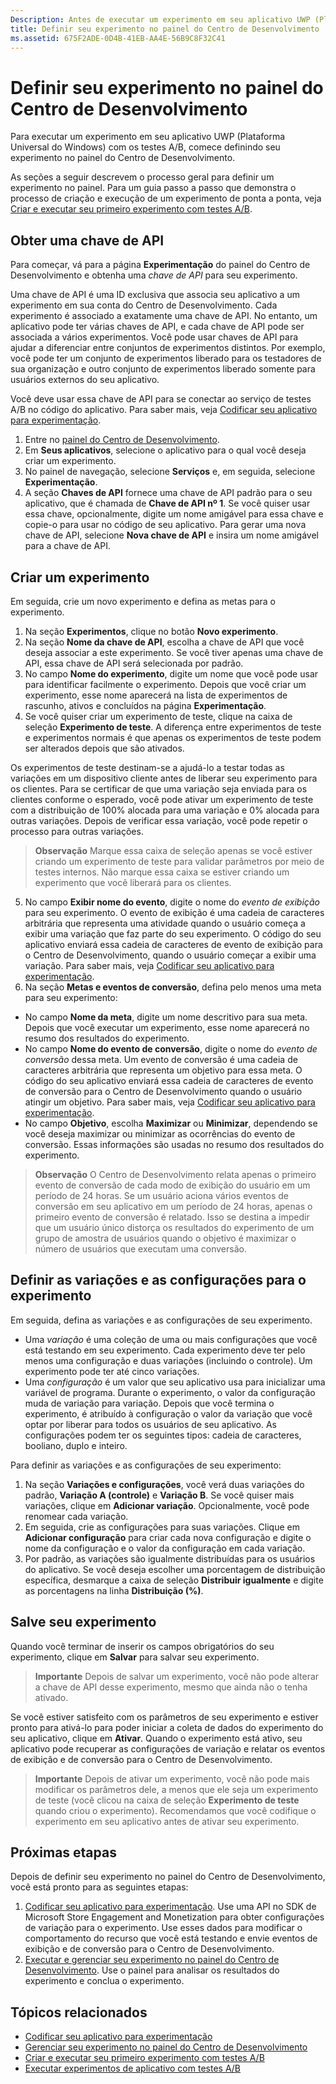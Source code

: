 ```yaml
---
Description: Antes de executar um experimento em seu aplicativo UWP (Plataforma Universal do Windows) com os testes A/B, você deve definir seu experimento no painel do Centro de Desenvolvimento.
title: Definir seu experimento no painel do Centro de Desenvolvimento
ms.assetid: 675F2ADE-0D4B-41EB-AA4E-56B9C8F32C41
---
```


# Definir seu experimento no painel do Centro de Desenvolvimento

Para executar um experimento em seu aplicativo UWP (Plataforma Universal do Windows) com os testes A/B, comece definindo seu experimento no painel do Centro de Desenvolvimento.

As seções a seguir descrevem o processo geral para definir um experimento no painel. Para um guia passo a passo que demonstra o processo de criação e execução de um experimento de ponta a ponta, veja [Criar e executar seu primeiro experimento com testes A/B](create-and-run-your-first-experiment-with-a-b-testing.md).

## Obter uma chave de API

Para começar, vá para a página **Experimentação** do painel do Centro de Desenvolvimento e obtenha uma *chave de API* para seu experimento.

Uma chave de API é uma ID exclusiva que associa seu aplicativo a um experimento em sua conta do Centro de Desenvolvimento. Cada experimento é associado a exatamente uma chave de API. No entanto, um aplicativo pode ter várias chaves de API, e cada chave de API pode ser associada a vários experimentos. Você pode usar chaves de API para ajudar a diferenciar entre conjuntos de experimentos distintos. Por exemplo, você pode ter um conjunto de experimentos liberado para os testadores de sua organização e outro conjunto de experimentos liberado somente para usuários externos do seu aplicativo.

Você deve usar essa chave de API para se conectar ao serviço de testes A/B no código do aplicativo. Para saber mais, veja [Codificar seu aplicativo para experimentação](code-your-experiment-in-your-app.md).

1. Entre no [painel do Centro de Desenvolvimento](https://dev.windows.com/overview).
2. Em **Seus aplicativos**, selecione o aplicativo para o qual você deseja criar um experimento.
3. No painel de navegação, selecione **Serviços** e, em seguida, selecione **Experimentação**.
4. A seção **Chaves de API** fornece uma chave de API padrão para o seu aplicativo, que é chamada de **Chave de API nº 1**. Se você quiser usar essa chave, opcionalmente, digite um nome amigável para essa chave e copie-o para usar no código de seu aplicativo. Para gerar uma nova chave de API, selecione **Nova chave de API** e insira um nome amigável para a chave de API.

## Criar um experimento

Em seguida, crie um novo experimento e defina as metas para o experimento.

1. Na seção **Experimentos**, clique no botão **Novo experimento**.
2. Na seção **Nome da chave de API**, escolha a chave de API que você deseja associar a este experimento. Se você tiver apenas uma chave de API, essa chave de API será selecionada por padrão.
3. No campo **Nome do experimento**, digite um nome que você pode usar para identificar facilmente o experimento. Depois que você criar um experimento, esse nome aparecerá na lista de experimentos de rascunho, ativos e concluídos na página **Experimentação**.
4. Se você quiser criar um experimento de teste, clique na caixa de seleção **Experimento de teste**. A diferença entre experimentos de teste e experimentos normais é que apenas os experimentos de teste podem ser alterados depois que são ativados.

  Os experimentos de teste destinam-se a ajudá-lo a testar todas as variações em um dispositivo cliente antes de liberar seu experimento para os clientes. Para se certificar de que uma variação seja enviada para os clientes conforme o esperado, você pode ativar um experimento de teste com a distribuição de 100% alocada para uma variação e 0% alocada para outras variações. Depois de verificar essa variação, você pode repetir o processo para outras variações.
  > **Observação**  Marque essa caixa de seleção apenas se você estiver criando um experimento de teste para validar parâmetros por meio de testes internos. Não marque essa caixa se estiver criando um experimento que você liberará para os clientes.

5. No campo **Exibir nome do evento**, digite o nome do *evento de exibição* para seu experimento. O evento de exibição é uma cadeia de caracteres arbitrária que representa uma atividade quando o usuário começa a exibir uma variação que faz parte do seu experimento. O código do seu aplicativo enviará essa cadeia de caracteres de evento de exibição para o Centro de Desenvolvimento, quando o usuário começar a exibir uma variação. Para saber mais, veja [Codificar seu aplicativo para experimentação](code-your-experiment-in-your-app.md).
6. Na seção **Metas e eventos de conversão**, defina pelo menos uma meta para seu experimento:
  * No campo **Nome da meta**, digite um nome descritivo para sua meta. Depois que você executar um experimento, esse nome aparecerá no resumo dos resultados do experimento.
  * No campo **Nome do evento de conversão**, digite o nome do *evento de conversão* dessa meta. Um evento de conversão é uma cadeia de caracteres arbitrária que representa um objetivo para essa meta. O código do seu aplicativo enviará essa cadeia de caracteres de evento de conversão para o Centro de Desenvolvimento quando o usuário atingir um objetivo. Para saber mais, veja [Codificar seu aplicativo para experimentação](code-your-experiment-in-your-app.md).
  * No campo **Objetivo**, escolha **Maximizar** ou **Minimizar**, dependendo se você deseja maximizar ou minimizar as ocorrências do evento de conversão. Essas informações são usadas no resumo dos resultados do experimento.

  >**Observação** O Centro de Desenvolvimento relata apenas o primeiro evento de conversão de cada modo de exibição do usuário em um período de 24 horas. Se um usuário aciona vários eventos de conversão em seu aplicativo em um período de 24 horas, apenas o primeiro evento de conversão é relatado. Isso se destina a impedir que um usuário único distorça os resultados do experimento de um grupo de amostra de usuários quando o objetivo é maximizar o número de usuários que executam uma conversão.

## Definir as variações e as configurações para o experimento

Em seguida, defina as variações e as configurações de seu experimento.

* Uma *variação* é uma coleção de uma ou mais configurações que você está testando em seu experimento. Cada experimento deve ter pelo menos uma configuração e duas variações (incluindo o controle). Um experimento pode ter até cinco variações.
* Uma *configuração* é um valor que seu aplicativo usa para inicializar uma variável de programa. Durante o experimento, o valor da configuração muda de variação para variação. Depois que você termina o experimento, é atribuído à configuração o valor da variação que você optar por liberar para todos os usuários de seu aplicativo. As configurações podem ter os seguintes tipos: cadeia de caracteres, booliano, duplo e inteiro.

Para definir as variações e as configurações de seu experimento:
1. Na seção **Variações e configurações**, você verá duas variações do padrão, **Variação A (controle)** e **Variação B**. Se você quiser mais variações, clique em **Adicionar variação**. Opcionalmente, você pode renomear cada variação.
2. Em seguida, crie as configurações para suas variações. Clique em **Adicionar configuração** para criar cada nova configuração e digite o nome da configuração e o valor da configuração em cada variação.
3. Por padrão, as variações são igualmente distribuídas para os usuários do aplicativo. Se você deseja escolher uma porcentagem de distribuição específica, desmarque a caixa de seleção **Distribuir igualmente** e digite as porcentagens na linha **Distribuição (%)**.

## Salve seu experimento

Quando você terminar de inserir os campos obrigatórios do seu experimento, clique em **Salvar** para salvar seu experimento.

> **Importante** Depois de salvar um experimento, você não pode alterar a chave de API desse experimento, mesmo que ainda não o tenha ativado.

Se você estiver satisfeito com os parâmetros de seu experimento e estiver pronto para ativá-lo para poder iniciar a coleta de dados do experimento do seu aplicativo, clique em **Ativar**. Quando o experimento está ativo, seu aplicativo pode recuperar as configurações de variação e relatar os eventos de exibição e de conversão para o Centro de Desenvolvimento.

> **Importante**  Depois de ativar um experimento, você não pode mais modificar os parâmetros dele, a menos que ele seja um experimento de teste (você clicou na caixa de seleção **Experimento de teste** quando criou o experimento). Recomendamos que você codifique o experimento em seu aplicativo antes de ativar seu experimento.

## Próximas etapas

Depois de definir seu experimento no painel do Centro de Desenvolvimento, você está pronto para as seguintes etapas:
1. [Codificar seu aplicativo para experimentação](code-your-experiment-in-your-app.md). Use uma API no SDK de Microsoft Store Engagement and Monetization para obter configurações de variação para o experimento. Use esses dados para modificar o comportamento do recurso que você está testando e envie eventos de exibição e de conversão para o Centro de Desenvolvimento.
2. [Executar e gerenciar seu experimento no painel do Centro de Desenvolvimento](manage-your-experiment.md). Use o painel para analisar os resultados do experimento e conclua o experimento.

## Tópicos relacionados

  * [Codificar seu aplicativo para experimentação](code-your-experiment-in-your-app.md)
  * [Gerenciar seu experimento no painel do Centro de Desenvolvimento](manage-your-experiment.md)
  * [Criar e executar seu primeiro experimento com testes A/B](create-and-run-your-first-experiment-with-a-b-testing.md)
  * [Executar experimentos de aplicativo com testes A/B](run-app-experiments-with-a-b-testing.md)


<!--HONumber=Mar16_HO5-->


